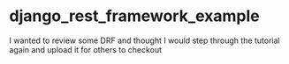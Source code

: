 # django_rest_framework_example
I wanted to review some DRF and thought I would step through the tutorial again and upload it for others to checkout
